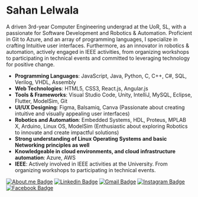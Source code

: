 # Sahan Lelwala

A driven 3rd-year Computer Engineering undergrad at the UoR, SL, with a passionate for Software Development and Robotics & Automation. Proficient in Git to Azure, and an array of programming languages, I specialize in crafting Intuitive user interfaces. Furthermore, as an innovator in robotics & automation, actively engaged in IEEE activities, from organizing workshops to participating in technical events and committed to leveraging technology for positive change.

- **Programming Languages**: JavaScript, Java, Python, C, C++, C#, SQL, Verilog, VHDL, Assembly
- **Web Technologies**: HTML5, CSS3, React.js, Angular.js
- **Tools & Frameworks**: Visual Studio Code, Unity, IntelliJ, MySQL, Eclipse, Flutter, ModelSim, Git
- **UI/UX Designing**: Figma, Balsamiq, Canva (Passionate about creating intuitive and visually appealing user interfaces)
- **Robotics and Automation**: Embedded Systems, HDL, Proteus, MPLAB X, Arduino, Linux OS, ModelSim (Enthusiastic about exploring Robotics to innovate and create impactful solutions)
- **Strong understanding of Linux Operating Systems and basic Networking principles as well**
- **Knowledgeable in cloud environments, and cloud infrastructure automation**: Azure, AWS
- **IEEE**: Actively involved in IEEE activities at the University. From organizing workshops to participating in technical events.

[![About.me Badge](https://img.shields.io/badge/-sahanlelwala.me-B4B4B8?style=flat-square&logo=About.me&logoColor=white&link=https://sahanlelwala.me)](https://sahanlelwala.me)
[![Linkedin Badge](https://img.shields.io/badge/-Sahan_Lelwala-0077B5?style=flat-square&logo=Linkedin&logoColor=white&lik=https://www.linkedin.com/in/sahan-lelwala/)](https://www.linkedin.com/in/sahan-lelwala/)
[![Gmail Badge](https://img.shields.io/badge/-sahanrashmikaslk@gmail.com-c71610?style=flat-square&logo=Gmail&logoColor=white&link=mailto:sahanrashmikaslk@gmail.com)](mailto:sahanrashmiksaslk@gmail.com)
[![Instagram Badge](https://img.shields.io/badge/-_rash_98sl_-FF3B92?style=flat-square&logo=Instagram&logoColor=white&link=https://www.instagram.com/_rash_98sl_/)](https://www.instagram.com/_rash_98sl_/)
[![Facebook Badge](https://img.shields.io/badge/-Sahan_Rashmika-1877F2?style=flat-square&logo=Facebook&logoColor=white&link=https://www.facebook.com/sahan.rashmika.921/)](https://www.facebook.com/sahan.rashmika.921/)


